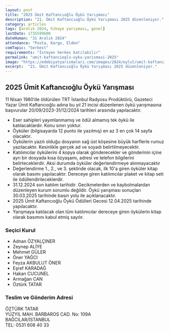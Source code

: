 ```yaml
---
layout: post
title: "2025 Ümit Kaftancıoğlu Öykü Yarışması"
description: "21. Ümit Kaftancıoğlu Öykü Yarışması 2025 düzenleniyor."
category: articles
tags: [aralık 2024, hikaye yarışması, genel]
lastDate: 1735599600
dateHuman: "31 Aralık 2024"
attendance: "Posta, Kargo, Elden"
comTopic: "Serbest"
requirements: "İsteyen herkes katılabilir"
permalink: "umit-kaftancioglu-oyku-yarismasi-2025"
image: "https://edebiyatyarismalari.com/images/2024/eylul/umit-kaftancioglu-oyku-yarismasi.webp"
excerpt:  "21. Ümit Kaftancıoğlu Öykü Yarışması 2025 düzenleniyor."
---
```


## 2025 Ümit Kaftancıoğlu Öykü Yarışması

11 Nisan 1980’de öldürülen TRT İstanbul Radyosu Prodüktörü, Gazeteci Yazar Ümit Kaftancıoğlu adına bu yıl 21 incisi düzenlenen öykü yarışmasına başvurular 20/09/2023-31/12/2024 tarihleri arasında yapılacaktır.

- Eser sahipleri yayımlanmamış ve ödül almamış tek öykü ile katılacaklardır. Konu sınırı yoktur.
- Öyküler (bilgisayarda 12 punto ile yazılmış) en az 3 en çok 14 sayfa olacaktır.
- Öykülerin yazılı olduğu dosyanın sağ üst köşesine büyük harflerle rumuz yazılacaktır. Kesinlikle gerçek ad ve soyadı belirtilmeyecektir.
- Katılımcılar öykülerini 4 kopya olarak gönderecekler ve gönderinin içine ayrı bir dosyada kısa özyaşamı, adresi ve telefon bilgilerini belirteceklerdir. Aksi durumda öyküler değerlendirmeye alınmayacaktır
- Değerlendirme 1., 2., ve 3. şeklinde olacak, ilk 10'a giren öyküler kitap olarak basımı yapılacaktır. Dereceye giren katılımcılar plaket ve kitap seti ile ödüllendirileceklerdir.
- 31.12.2024 son katılım tarihidir. Gecikmelerden ve kaybolmalardan düzenleyen kurum sorumlu değildir. Öykü yarışması sonuçları 30.03.2025 tarihinde basın yolu ile açıklanacaktır.
- 2025 Ümit Kaftancıoğlu Öykü Ödülleri Gecesi 12.04.2025 tarihinde yapılacaktır.
- Yarışmaya katılacak olan tüm katılımcılar dereceye giren öykülerin kitap olarak basımını kabul etmiş sayılır.

### Seçici Kurul
- Adnan ÖZYALÇINER
- Zeynep ALİYE
- Mehmet GÜLER
- Öner YAĞCI
- Feyza AKBULUT ÖNER
- Eşref KARADAĞ
- Hakan CUCUNEL
- Armağan CAN
- Öztürk TATAR

### Teslim ve Gönderim Adresi
ÖZTÜRK TATAR  
YÜZYIL MAH. BARBAROS CAD. No: 109A  
BAĞCILAR/İSTANBUL  
TEL: 0531 608 40 33